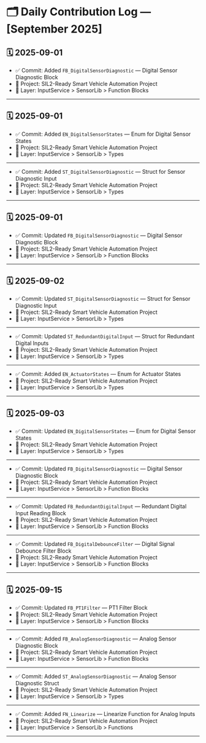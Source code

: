 # 🗂️ Daily Contribution Log — [September 2025]

## 🗓️ 2025-09-01
- ✅ Commit: Added `FB_DigitalSensorDiagnostic` —  Digital Sensor Diagnostic Block
- 🔐 Project: SIL2-Ready Smart Vehicle Automation Project
- 🧩 Layer: InputService > SensorLib > Function Blocks

---

## 🗓️ 2025-09-01
- ✅ Commit: Added `EN_DigitalSensorStates` — Enum for Digital Sensor States
- 🔐 Project: SIL2-Ready Smart Vehicle Automation Project
- 🧩 Layer: InputService > SensorLib > Types

---

- ✅ Commit: Added `ST_DigitalSensorDiagnostic` — Struct for Sensor Diagnostic Input
- 🔐 Project: SIL2-Ready Smart Vehicle Automation Project
- 🧩 Layer: InputService > SensorLib > Types

---

## 🗓️ 2025-09-01
- ✅ Commit: Updated `FB_DigitalSensorDiagnostic` — Digital Sensor Diagnostic Block
- 🔐 Project: SIL2-Ready Smart Vehicle Automation Project
- 🧩 Layer: InputService > SensorLib > Function Blocks

---

## 🗓️ 2025-09-02
- ✅ Commit: Updated `ST_DigitalSensorDiagnostic` — Struct for Sensor Diagnostic Input
- 🔐 Project: SIL2-Ready Smart Vehicle Automation Project
- 🧩 Layer: InputService > SensorLib > Types

---

- ✅ Commit: Updated `ST_RedundantDigitalInput` — Struct for Redundant Digital Inputs
- 🔐 Project: SIL2-Ready Smart Vehicle Automation Project
- 🧩 Layer: InputService > SensorLib > Types

---

- ✅ Commit: Added `EN_ActuatorStates` — Enum for Actuator States
- 🔐 Project: SIL2-Ready Smart Vehicle Automation Project
- 🧩 Layer: InputService > SensorLib > Types

---

## 🗓️ 2025-09-03
- ✅ Commit: Updated `EN_DigitalSensorStates` — Enum for Digital Sensor States
- 🔐 Project: SIL2-Ready Smart Vehicle Automation Project
- 🧩 Layer: InputService > SensorLib > Types

---

- ✅ Commit: Updated `FB_DigitalSensorDiagnostic` — Digital Sensor Diagnostic Block
- 🔐 Project: SIL2-Ready Smart Vehicle Automation Project
- 🧩 Layer: InputService > SensorLib > Function Blocks

---

- ✅ Commit: Updated `FB_RedundantDigitalInput` — Redundant Digital Input Reading Block
- 🔐 Project: SIL2-Ready Smart Vehicle Automation Project
- 🧩 Layer: InputService > SensorLib > Function Blocks

---

- ✅ Commit: Updated `FB_DigitalDebounceFilter` — Digital Signal Debounce Filter Block
- 🔐 Project: SIL2-Ready Smart Vehicle Automation Project
- 🧩 Layer: InputService > SensorLib > Function Blocks

---

## 🗓️ 2025-09-15
- ✅ Commit: Updated `FB_PT1Filter` — PT1 Filter Block
- 🔐 Project: SIL2-Ready Smart Vehicle Automation Project
- 🧩 Layer: InputService > SensorLib > Function Blocks

---

- ✅ Commit: Added `FB_AnalogSensorDiagnostic` — Analog Sensor Diagnostic Block
- 🔐 Project: SIL2-Ready Smart Vehicle Automation Project
- 🧩 Layer: InputService > SensorLib > Function Blocks

---

- ✅ Commit: Added `ST_AnalogSensorDiagnostic` — Analog Sensor Diagnostic Struct
- 🔐 Project: SIL2-Ready Smart Vehicle Automation Project
- 🧩 Layer: InputService > SensorLib > Types

---

- ✅ Commit: Added `FN_Linearize` — Linearize Function for Analog Inputs
- 🔐 Project: SIL2-Ready Smart Vehicle Automation Project
- 🧩 Layer: InputService > SensorLib > Functions

---
